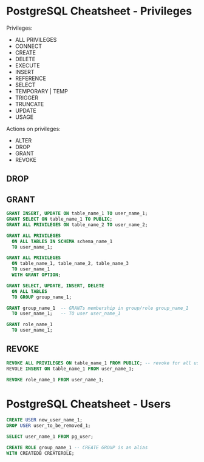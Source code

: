 # PostgreSQL Cheatsheet - Privileges

Privileges:
- ALL PRIVILEGES
- CONNECT
- CREATE
- DELETE
- EXECUTE
- INSERT
- REFERENCE
- SELECT
- TEMPORARY | TEMP
- TRIGGER
- TRUNCATE
- UPDATE
- USAGE

Actions on privileges:
- ALTER
- DROP
- GRANT
- REVOKE


## DROP

## GRANT

```sql
GRANT INSERT, UPDATE ON table_name_1 TO user_name_1;
GRANT SELECT ON table_name_1 TO PUBLIC;
GRANT ALL PRIVILEGES ON table_name_2 TO user_name_2;
```

```sql
GRANT ALL PRIVILEGES
  ON ALL TABLES IN SCHEMA schema_name_1
  TO user_name_1;
```

```sql
GRANT ALL PRIVILEGES
  ON table_name_1, table_name_2, table_name_3
  TO user_name_1
  WITH GRANT OPTION;
```

```sql
GRANT SELECT, UPDATE, INSERT, DELETE
  ON ALL TABLES
  TO GROUP group_name_1;
```

```sql
GRANT group_name_1  -- GRANTs membership in group/role group_name_1
  TO user_name_1;   -- TO user user_name_1

GRANT role_name_1 
  TO user_name_1;
```

## REVOKE

```sql
REVOKE ALL PRIVILEGES ON table_name_1 FROM PUBLIC; -- revoke for all users
REVOLE INSERT ON table_name_1 FROM user_name_1;
```

```sql
REVOKE role_name_1 FROM user_name_1;
```

# PostgreSQL Cheatsheet - Users

```sql
CREATE USER new_user_name_1;
DROP USER user_to_be_removed_1;
```

```sql
SELECT user_name_1 FROM pg_user;
```

```sql
CREATE ROLE group_name_1 -- CREATE GROUP is an alias
WITH CREATEDB CREATEROLE;
```


